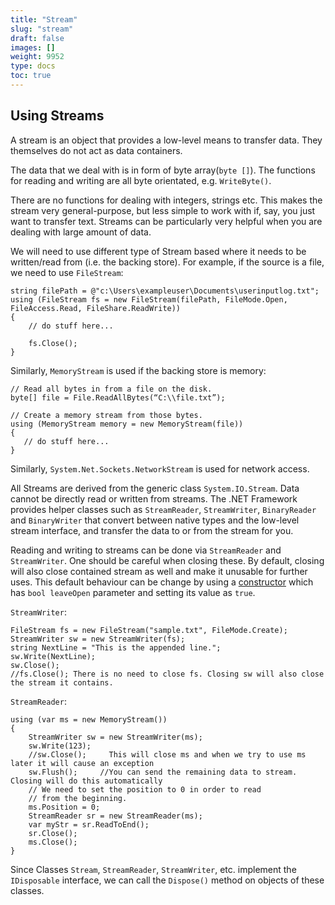 ```yaml
---
title: "Stream"
slug: "stream"
draft: false
images: []
weight: 9952
type: docs
toc: true
---
```


## Using Streams
A stream is an object that provides a low-level means to transfer data. They themselves do not act as data containers. 

The data that we deal with is in form of byte array(`byte []`). The functions for reading and writing are all byte orientated, e.g. `WriteByte()`. 

There are no functions for dealing with integers, strings etc. This makes the stream very general-purpose, but less simple to work with if, say, you just want to transfer text. Streams can be particularly very helpful when you are dealing with large amount of data. 

We will need to use different type of Stream based where it needs to be written/read from (i.e. the backing store). For example, if the source is a file, we need to use `FileStream`:

    string filePath = @"c:\Users\exampleuser\Documents\userinputlog.txt";
    using (FileStream fs = new FileStream(filePath, FileMode.Open, FileAccess.Read, FileShare.ReadWrite))
    {
        // do stuff here...
    
        fs.Close();
    }

Similarly, `MemoryStream` is used if the backing store is memory:

    // Read all bytes in from a file on the disk.
    byte[] file = File.ReadAllBytes(“C:\\file.txt”);

    // Create a memory stream from those bytes.
    using (MemoryStream memory = new MemoryStream(file))
    {
       // do stuff here...
    }

Similarly, `System.Net.Sockets.NetworkStream` is used for network access.

All Streams are derived from the generic class `System.IO.Stream`. Data cannot be directly read or written from streams. The .NET Framework provides helper classes such as `StreamReader`, `StreamWriter`, `BinaryReader` and `BinaryWriter` that convert between native types and the low-level stream interface, and transfer the data to or from the stream for you.

Reading and writing to streams can be done via `StreamReader` and `StreamWriter`. One should be careful when closing these. By default, closing will also close contained stream as well and make it unusable for further uses. This default behaviour can be change by using a [constructor][1] which has `bool leaveOpen` parameter and setting its value as `true`.


`StreamWriter`:

    FileStream fs = new FileStream("sample.txt", FileMode.Create);
    StreamWriter sw = new StreamWriter(fs);
    string NextLine = "This is the appended line.";
    sw.Write(NextLine);
    sw.Close();
    //fs.Close(); There is no need to close fs. Closing sw will also close the stream it contains.

`StreamReader`:

    using (var ms = new MemoryStream())
    {
        StreamWriter sw = new StreamWriter(ms);
        sw.Write(123);
        //sw.Close();     This will close ms and when we try to use ms later it will cause an exception
        sw.Flush();     //You can send the remaining data to stream. Closing will do this automatically
        // We need to set the position to 0 in order to read 
        // from the beginning.
        ms.Position = 0;
        StreamReader sr = new StreamReader(ms);
        var myStr = sr.ReadToEnd();
        sr.Close();
        ms.Close();
    }

Since Classes `Stream`, `StreamReader`, `StreamWriter`, etc. implement the `IDisposable` interface, we can call the `Dispose()` method on objects of these classes.


  [1]: https://msdn.microsoft.com/en-us/library/gg712952(v=vs.110).aspx

